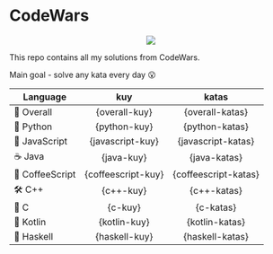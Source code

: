 # CodeWars

<p align="center">
  <img src="https://www.codewars.com/users/yurii_karabas/badges/large">
</p>

This repo contains all my solutions from CodeWars.

Main goal - solve any kata every day :open_mouth:

| Language                          | kuy               | katas                 |
|---                                |:---:              |:---:                  |
|:dizzy: Overall                    | {overall-kuy}     | {overall-katas}       |
|:snake: Python                     | {python-kuy}      | {python-katas}        |
|:see_no_evil: JavaScript           | {javascript-kuy}  | {javascript-katas}    |
|:coffee: Java                      | {java-kuy}        | {java-katas}          |
|🙉 CoffeeScript | {coffeescript-kuy}| {coffeescript-katas}  |
|:hammer_and_wrench: C++            | {c++-kuy}         | {c++-katas}           |
|:wrench: C                         | {c-kuy}           | {c-katas}             |
|:seedling: Kotlin                  | {kotlin-kuy}      | {kotlin-katas}        |
|:link: Haskell                     | {haskell-kuy}     | {haskell-katas}       |
